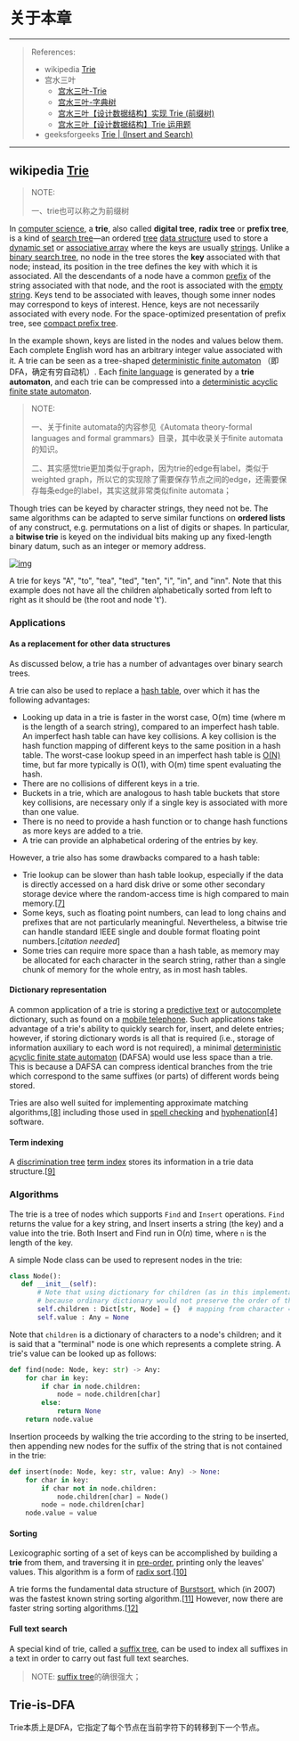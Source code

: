 # 关于本章

---

> References:
>
> - wikipedia [Trie](https://en.wikipedia.org/wiki/Trie) 
> - 宫水三叶
>   - [宫水三叶-Trie](https://mp.weixin.qq.com/mp/appmsgalbum?__biz=MzU4NDE3MTEyMA==&action=getalbum&album_id=2049538161285955584&scene=173&from_msgid=2247488490&from_itemidx=1&count=3&nolastread=1#wechat_redirect) 
>   - [宫水三叶-字典树](https://mp.weixin.qq.com/mp/appmsgalbum?__biz=MzU4NDE3MTEyMA==&action=getalbum&album_id=2049538161051074564&scene=173&from_msgid=2247488490&from_itemidx=1&count=3&nolastread=1#wechat_redirect) 
>   - [宫水三叶【设计数据结构】实现 Trie (前缀树)](https://mp.weixin.qq.com/s/DBTQyNYsEgmN0Vb5fbolUg) 
>   - [宫水三叶【设计数据结构】Trie 运用题](https://mp.weixin.qq.com/s/TPVBlNBLlUpQKXK_XkR-3Q) 
> - geeksforgeeks [Trie | (Insert and Search)](https://www.geeksforgeeks.org/tag/trie/) 

---



## wikipedia [Trie](https://en.wikipedia.org/wiki/Trie) 

> NOTE: 
>
> 一、trie也可以称之为前缀树

In [computer science](https://en.wikipedia.org/wiki/Computer_science), a **trie**, also called **digital tree**, **radix tree** or **prefix tree**, is a kind of [search tree](https://en.wikipedia.org/wiki/Search_tree)—an ordered [tree](https://en.wikipedia.org/wiki/Tree_(data_structure)) [data structure](https://en.wikipedia.org/wiki/Data_structure) used to store a [dynamic set](https://en.wikipedia.org/wiki/Set_(abstract_data_type)) or [associative array](https://en.wikipedia.org/wiki/Associative_array) where the keys are usually [strings](https://en.wikipedia.org/wiki/String_(computer_science)). Unlike a [binary search tree](https://en.wikipedia.org/wiki/Binary_search_tree), no node in the tree stores the **key** associated with that node; instead, its position in the tree defines the key with which it is associated. All the descendants of a node have a common [prefix](https://en.wikipedia.org/wiki/Prefix) of the string associated with that node, and the root is associated with the [empty string](https://en.wikipedia.org/wiki/Empty_string). Keys tend to be associated with leaves, though some inner nodes may correspond to keys of interest. Hence, keys are not necessarily associated with every node. For the space-optimized presentation of prefix tree, see [compact prefix tree](https://en.wikipedia.org/wiki/Compact_prefix_tree).

In the example shown, keys are listed in the nodes and values below them. Each complete English word has an arbitrary integer value associated with it. A trie can be seen as a tree-shaped [deterministic finite automaton](https://en.wikipedia.org/wiki/Deterministic_finite_automaton) （即DFA，确定有穷自动机）. Each [finite language](https://en.wikipedia.org/wiki/Finite_language) is generated by a **trie automaton**, and each trie can be compressed into a [deterministic acyclic finite state automaton](https://en.wikipedia.org/wiki/Deterministic_acyclic_finite_state_automaton).

> NOTE: 
>
> 一、关于finite automata的内容参见《Automata theory-formal languages and formal grammars》目录，其中收录关于finite automata的知识。
>
> 二、其实感觉trie更加类似于graph，因为trie的edge有label，类似于weighted graph，所以它的实现除了需要保存节点之间的edge，还需要保存每条edge的label，其实这就非常类似finite automata；

Though tries can be keyed by character strings, they need not be. The same algorithms can be adapted to serve similar functions on **ordered lists** of any construct, e.g. permutations on a list of digits or shapes. In particular, a **bitwise trie** is keyed on the individual bits making up any fixed-length binary datum, such as an integer or memory address.

[![img](https://upload.wikimedia.org/wikipedia/commons/thumb/b/be/Trie_example.svg/250px-Trie_example.svg.png)](https://en.wikipedia.org/wiki/File:Trie_example.svg)

A trie for keys "A", "to", "tea", "ted", "ten", "i", "in", and "inn". Note that this example does not have all the children alphabetically sorted from left to right as it should be (the root and node 't').



### Applications

#### As a replacement for other data structures

As discussed below, a trie has a number of advantages over binary search trees.

A trie can also be used to replace a [hash table](https://en.wikipedia.org/wiki/Hash_table), over which it has the following advantages:

- Looking up data in a trie is faster in the worst case, O(m) time (where m is the length of a search string), compared to an imperfect hash table. An imperfect hash table can have key collisions. A key collision is the hash function mapping of different keys to the same position in a hash table. The worst-case lookup speed in an imperfect hash table is [O(N)](https://en.wikipedia.org/wiki/Hash_table#Chaining) time, but far more typically is O(1), with O(m) time spent evaluating the hash.
- There are no collisions of different keys in a trie.
- Buckets in a trie, which are analogous to hash table buckets that store key collisions, are necessary only if a single key is associated with more than one value.
- There is no need to provide a hash function or to change hash functions as more keys are added to a trie.
- A trie can provide an alphabetical ordering of the entries by key.

However, a trie also has some drawbacks compared to a hash table:

- Trie lookup can be slower than hash table lookup, especially if the data is directly accessed on a hard disk drive or some other secondary storage device where the random-access time is high compared to main memory.[[7\]](https://en.wikipedia.org/wiki/Trie#cite_note-triememory-7)
- Some keys, such as floating point numbers, can lead to long chains and prefixes that are not particularly meaningful. Nevertheless, a bitwise trie can handle standard IEEE single and double format floating point numbers.[*citation needed*]
- Some tries can require more space than a hash table, as memory may be allocated for each character in the search string, rather than a single chunk of memory for the whole entry, as in most hash tables.



#### Dictionary representation

A common application of a trie is storing a [predictive text](https://en.wikipedia.org/wiki/Predictive_text) or [autocomplete](https://en.wikipedia.org/wiki/Autocomplete) dictionary, such as found on a [mobile telephone](https://en.wikipedia.org/wiki/Mobile_telephone). Such applications take advantage of a trie's ability to quickly search for, insert, and delete entries; however, if storing dictionary words is all that is required (i.e., storage of information auxiliary to each word is not required), a minimal [deterministic acyclic finite state automaton](https://en.wikipedia.org/wiki/Deterministic_acyclic_finite_state_automaton) (DAFSA) would use less space than a trie. This is because a DAFSA can compress identical branches from the trie which correspond to the same suffixes (or parts) of different words being stored.

Tries are also well suited for implementing approximate matching algorithms,[[8\]](https://en.wikipedia.org/wiki/Trie#cite_note-8) including those used in [spell checking](https://en.wikipedia.org/wiki/Spell_checking) and [hyphenation](https://en.wikipedia.org/wiki/Hyphenation_algorithm)[[4\]](https://en.wikipedia.org/wiki/Trie#cite_note-Liang1983-4) software.



#### Term indexing

A [discrimination tree](https://en.wikipedia.org/w/index.php?title=Discrimination_tree&action=edit&redlink=1) [term index](https://en.wikipedia.org/wiki/Term_indexing) stores its information in a trie data structure.[[9\]](https://en.wikipedia.org/wiki/Trie#cite_note-9)



### Algorithms

The trie is a tree of nodes which supports `Find` and `Insert` operations. `Find` returns the value for a key string, and Insert inserts a string (the key) and a value into the trie. Both Insert and Find run in O(*n*) time, where `n` is the length of the key.

A simple Node class can be used to represent nodes in the trie:

```python
class Node():
   def __init__(self):
       # Note that using dictionary for children (as in this implementation) would not allow lexicographic sorting mentioned in the next section (Sorting),
       # because ordinary dictionary would not preserve the order of the keys
       self.children : Dict[str, Node] = {}  # mapping from character ==> Node
       self.value : Any = None
```

Note that `children` is a dictionary of characters to a node's children; and it is said that a "terminal" node is one which represents a complete string.
A trie's value can be looked up as follows:

```python
def find(node: Node, key: str) -> Any:
    for char in key:
        if char in node.children:
            node = node.children[char]
        else:
            return None
    return node.value
```

Insertion proceeds by walking the trie according to the string to be inserted, then appending new nodes for the suffix of the string that is not contained in the trie:

```python
def insert(node: Node, key: str, value: Any) -> None:
    for char in key:
        if char not in node.children:
            node.children[char] = Node()
        node = node.children[char]
    node.value = value
```



#### Sorting

Lexicographic sorting of a set of keys can be accomplished by building a **trie** from them, and traversing it in [pre-order](https://en.wikipedia.org/wiki/Tree_traversal#Pre-order), printing only the leaves' values. This algorithm is a form of [radix sort](https://en.wikipedia.org/wiki/Radix_sort).[[10\]](https://en.wikipedia.org/wiki/Trie#cite_note-10)

A trie forms the fundamental data structure of [Burstsort](https://en.wikipedia.org/wiki/Burstsort), which (in 2007) was the fastest known string sorting algorithm.[[11\]](https://en.wikipedia.org/wiki/Trie#cite_note-cachestringsort-11) However, now there are faster string sorting algorithms.[[12\]](https://en.wikipedia.org/wiki/Trie#cite_note-stringradix-12)



#### Full text search

A special kind of trie, called a [suffix tree](https://en.wikipedia.org/wiki/Suffix_tree), can be used to index all suffixes in a text in order to carry out fast full text searches.

> NOTE:  [suffix tree](https://en.wikipedia.org/wiki/Suffix_tree)的确很强大；



## Trie-is-DFA

Trie本质上是DFA，它指定了每个节点在当前字符下的转移到下一个节点。
